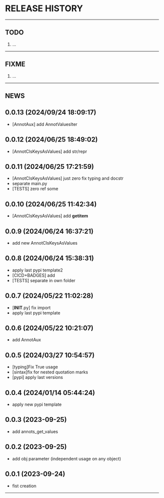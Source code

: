 # RELEASE HISTORY

********************************************************************************
## TODO
1. ...  

********************************************************************************
## FIXME
1. ...  

********************************************************************************
## NEWS

0.0.13 (2024/09/24 18:09:17)
------------------------------
- [AnnotAux] add AnnotValuesIter  

0.0.12 (2024/06/25 18:49:02)
------------------------------
- [AnnotClsKeysAsValues] add str/repr  

0.0.11 (2024/06/25 17:21:59)
------------------------------
- [AnnotClsKeysAsValues] just zero fix typing and docstr  
- separate main.py  
- [TESTS] zero ref some  

0.0.10 (2024/06/25 11:42:34)
------------------------------
- [AnnotClsKeysAsValues] add __getitem__  

0.0.9 (2024/06/24 16:37:21)
------------------------------
- add new AnnotClsKeysAsValues  

0.0.8 (2024/06/24 15:38:31)
------------------------------
- apply last pypi template2  
- [CICD+BADGES] add  
- [TESTS] separate in own folder  

0.0.7 (2024/05/22 11:02:28)
------------------------------
- [__INIT__.py] fix import  
- apply last pypi template  

0.0.6 (2024/05/22 10:21:07)
------------------------------
- add AnnotAux  

0.0.5 (2024/03/27 10:54:57)
------------------------------
- [typing]Fix True usage  
- [sintax]fix for nested quotation marks  
- [pypi] apply last versions  

0.0.4 (2024/01/14 05:44:24)
------------------------------
- apply new pypi template  


0.0.3 (2023-09-25)
-------------------
- add annots_get_values

0.0.2 (2023-09-25)
-------------------
- add obj parameter (independent usage on any object)

0.0.1 (2023-09-24)
-------------------
- fist creation

********************************************************************************
